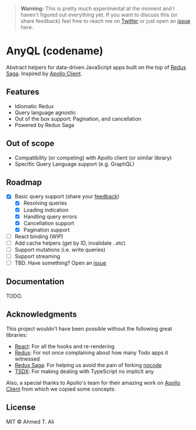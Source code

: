 > **Warning:** This is pretty much experimental at the moment and I haven't figured out everything yet. If you want to discuss this (or share feedback) feel free to reach me on [Twitter][twitter] or just open an [issue][issue] here.

# AnyQL (codename)

Abstract helpers for data-driven JavaScript apps built on the top of [Redux Saga][saga]. Inspired by [Apollo Client][apollo].

## Features

* Idiomatic Redux
* Query language agnostic
* Out of the box support: Pagination, and cancellation
* Powered by Redux Saga

## Out of scope

- Compatibility (or competing) with Apollo client (or similar library)
- Specific Query Language support (e.g. GraphQL)

## Roadmap

- [x] Basic query support (share your [feedback][basic-query])
	- [x] Resolving queries
	- [x] Loading indication
	- [x] Handling query errors
	- [x] Cancellation support
	- [x] Pagination support
- [ ] React binding (WIP)
- [ ] Add cache helpers (get by ID, invalidate ..etc)
- [ ] Support mutations (i.e. write queries)
- [ ] Support streaming
- [ ] TBD. Have something? Open an [issue][issue]

## Documentation

TODO.

## Acknowledgments

This project wouldn't have been possible without the following great libraries:

* [React][react]: For all the hooks and re-rendering
* [Redux][redux]: For not once complaining about how many Todo apps it witnessed
* [Redux Saga][saga]: For helping us avoid the pain of forking [nocode][nocode]
* [TSDX][tsdx]: For making dealing with TypeScript no implicit any

Also, a special thanks to Apollo's team for their amazing work on [Apollo Client][apollo] from which we copied some concepts.

## License

MIT © Ahmed T. Ali

[apollo]: https://www.apollographql.com/docs/react/
[issue]: https://github.com/z0al/anyql/issues
[nocode]: https://github.com/kelseyhightower/nocode
[react]: https://reactjs.org/
[redux]: https://redux.js.org
[saga]: https://redux-saga.js.org
[twitter]: https://twitter.com/_z0al
[tsdx]: https://github.com/jaredpalmer/tsdx
[basic-query]: https://github.com/z0al/anyql/issues/1
